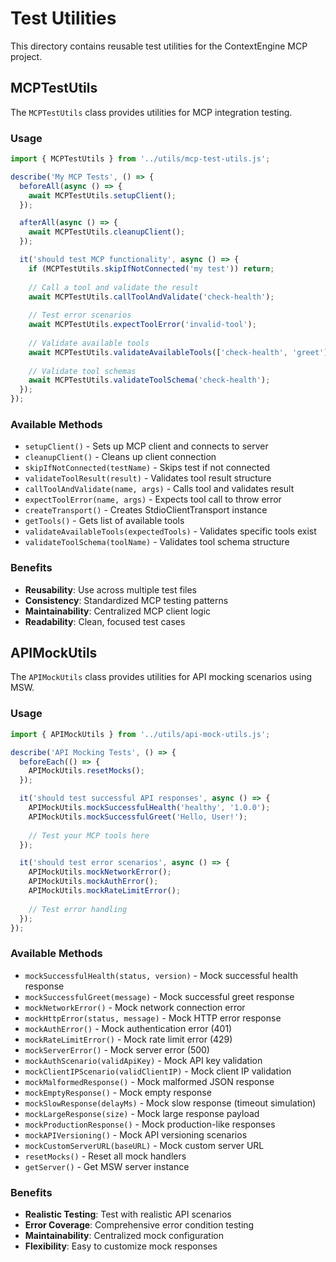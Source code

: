 # Test Utilities

This directory contains reusable test utilities for the ContextEngine MCP project.

## MCPTestUtils

The `MCPTestUtils` class provides utilities for MCP integration testing.

### Usage

```typescript
import { MCPTestUtils } from '../utils/mcp-test-utils.js';

describe('My MCP Tests', () => {
  beforeAll(async () => {
    await MCPTestUtils.setupClient();
  });

  afterAll(async () => {
    await MCPTestUtils.cleanupClient();
  });

  it('should test MCP functionality', async () => {
    if (MCPTestUtils.skipIfNotConnected('my test')) return;
    
    // Call a tool and validate the result
    await MCPTestUtils.callToolAndValidate('check-health');
    
    // Test error scenarios
    await MCPTestUtils.expectToolError('invalid-tool');
    
    // Validate available tools
    await MCPTestUtils.validateAvailableTools(['check-health', 'greet']);
    
    // Validate tool schemas
    await MCPTestUtils.validateToolSchema('check-health');
  });
});
```

### Available Methods

- `setupClient()` - Sets up MCP client and connects to server
- `cleanupClient()` - Cleans up client connection
- `skipIfNotConnected(testName)` - Skips test if not connected
- `validateToolResult(result)` - Validates tool result structure
- `callToolAndValidate(name, args)` - Calls tool and validates result
- `expectToolError(name, args)` - Expects tool call to throw error
- `createTransport()` - Creates StdioClientTransport instance
- `getTools()` - Gets list of available tools
- `validateAvailableTools(expectedTools)` - Validates specific tools exist
- `validateToolSchema(toolName)` - Validates tool schema structure

### Benefits

- **Reusability**: Use across multiple test files
- **Consistency**: Standardized MCP testing patterns
- **Maintainability**: Centralized MCP client logic
- **Readability**: Clean, focused test cases

## APIMockUtils

The `APIMockUtils` class provides utilities for API mocking scenarios using MSW.

### Usage

```typescript
import { APIMockUtils } from '../utils/api-mock-utils.js';

describe('API Mocking Tests', () => {
  beforeEach(() => {
    APIMockUtils.resetMocks();
  });

  it('should test successful API responses', async () => {
    APIMockUtils.mockSuccessfulHealth('healthy', '1.0.0');
    APIMockUtils.mockSuccessfulGreet('Hello, User!');
    
    // Test your MCP tools here
  });

  it('should test error scenarios', async () => {
    APIMockUtils.mockNetworkError();
    APIMockUtils.mockAuthError();
    APIMockUtils.mockRateLimitError();
    
    // Test error handling
  });
});
```

### Available Methods

- `mockSuccessfulHealth(status, version)` - Mock successful health response
- `mockSuccessfulGreet(message)` - Mock successful greet response
- `mockNetworkError()` - Mock network connection error
- `mockHttpError(status, message)` - Mock HTTP error response
- `mockAuthError()` - Mock authentication error (401)
- `mockRateLimitError()` - Mock rate limit error (429)
- `mockServerError()` - Mock server error (500)
- `mockAuthScenario(validApiKey)` - Mock API key validation
- `mockClientIPScenario(validClientIP)` - Mock client IP validation
- `mockMalformedResponse()` - Mock malformed JSON response
- `mockEmptyResponse()` - Mock empty response
- `mockSlowResponse(delayMs)` - Mock slow response (timeout simulation)
- `mockLargeResponse(size)` - Mock large response payload
- `mockProductionResponse()` - Mock production-like responses
- `mockAPIVersioning()` - Mock API versioning scenarios
- `mockCustomServerURL(baseURL)` - Mock custom server URL
- `resetMocks()` - Reset all mock handlers
- `getServer()` - Get MSW server instance

### Benefits

- **Realistic Testing**: Test with realistic API scenarios
- **Error Coverage**: Comprehensive error condition testing
- **Maintainability**: Centralized mock configuration
- **Flexibility**: Easy to customize mock responses
